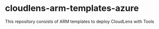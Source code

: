 # cloudlens-arm-templates-azure
This repository consists of ARM templates to deploy CloudLens with Tools
